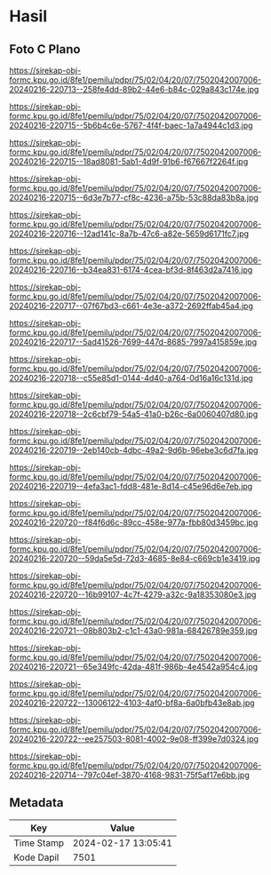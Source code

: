 # Hasil

## Foto C Plano

https://sirekap-obj-formc.kpu.go.id/8fe1/pemilu/pdpr/75/02/04/20/07/7502042007006-20240216-220713--258fe4dd-89b2-44e6-b84c-029a843c174e.jpg

https://sirekap-obj-formc.kpu.go.id/8fe1/pemilu/pdpr/75/02/04/20/07/7502042007006-20240216-220715--5b6b4c6e-5767-4f4f-baec-1a7a4944c1d3.jpg

https://sirekap-obj-formc.kpu.go.id/8fe1/pemilu/pdpr/75/02/04/20/07/7502042007006-20240216-220715--18ad8081-5ab1-4d9f-91b6-f67667f2264f.jpg

https://sirekap-obj-formc.kpu.go.id/8fe1/pemilu/pdpr/75/02/04/20/07/7502042007006-20240216-220715--6d3e7b77-cf8c-4236-a75b-53c88da83b8a.jpg

https://sirekap-obj-formc.kpu.go.id/8fe1/pemilu/pdpr/75/02/04/20/07/7502042007006-20240216-220716--12ad141c-8a7b-47c6-a82e-5659d6171fc7.jpg

https://sirekap-obj-formc.kpu.go.id/8fe1/pemilu/pdpr/75/02/04/20/07/7502042007006-20240216-220716--b34ea831-6174-4cea-bf3d-8f463d2a7416.jpg

https://sirekap-obj-formc.kpu.go.id/8fe1/pemilu/pdpr/75/02/04/20/07/7502042007006-20240216-220717--07f67bd3-c661-4e3e-a372-2692ffab45a4.jpg

https://sirekap-obj-formc.kpu.go.id/8fe1/pemilu/pdpr/75/02/04/20/07/7502042007006-20240216-220717--5ad41526-7699-447d-8685-7997a415859e.jpg

https://sirekap-obj-formc.kpu.go.id/8fe1/pemilu/pdpr/75/02/04/20/07/7502042007006-20240216-220718--c55e85d1-0144-4d40-a764-0d16a16c131d.jpg

https://sirekap-obj-formc.kpu.go.id/8fe1/pemilu/pdpr/75/02/04/20/07/7502042007006-20240216-220718--2c6cbf79-54a5-41a0-b26c-6a0060407d80.jpg

https://sirekap-obj-formc.kpu.go.id/8fe1/pemilu/pdpr/75/02/04/20/07/7502042007006-20240216-220719--2eb140cb-4dbc-49a2-9d6b-96ebe3c6d7fa.jpg

https://sirekap-obj-formc.kpu.go.id/8fe1/pemilu/pdpr/75/02/04/20/07/7502042007006-20240216-220719--4efa3ac1-fdd8-481e-8d14-c45e96d6e7eb.jpg

https://sirekap-obj-formc.kpu.go.id/8fe1/pemilu/pdpr/75/02/04/20/07/7502042007006-20240216-220720--f84f6d6c-89cc-458e-977a-fbb80d3459bc.jpg

https://sirekap-obj-formc.kpu.go.id/8fe1/pemilu/pdpr/75/02/04/20/07/7502042007006-20240216-220720--59da5e5d-72d3-4685-8e84-c669cb1e3419.jpg

https://sirekap-obj-formc.kpu.go.id/8fe1/pemilu/pdpr/75/02/04/20/07/7502042007006-20240216-220720--16b99107-4c7f-4279-a32c-9a18353080e3.jpg

https://sirekap-obj-formc.kpu.go.id/8fe1/pemilu/pdpr/75/02/04/20/07/7502042007006-20240216-220721--08b803b2-c1c1-43a0-981a-68426789e359.jpg

https://sirekap-obj-formc.kpu.go.id/8fe1/pemilu/pdpr/75/02/04/20/07/7502042007006-20240216-220721--65e349fc-42da-481f-986b-4e4542a954c4.jpg

https://sirekap-obj-formc.kpu.go.id/8fe1/pemilu/pdpr/75/02/04/20/07/7502042007006-20240216-220722--13006122-4103-4af0-bf8a-6a0bfb43e8ab.jpg

https://sirekap-obj-formc.kpu.go.id/8fe1/pemilu/pdpr/75/02/04/20/07/7502042007006-20240216-220722--ee257503-8081-4002-9e08-ff399e7d0324.jpg

https://sirekap-obj-formc.kpu.go.id/8fe1/pemilu/pdpr/75/02/04/20/07/7502042007006-20240216-220714--797c04ef-3870-4168-9831-75f5af17e6bb.jpg


## Metadata

| Key        | Value               |
| ---------- | ------------------- |
| Time Stamp | 2024-02-17 13:05:41 |
| Kode Dapil | 7501                |



